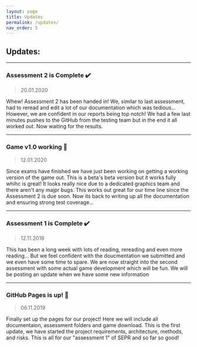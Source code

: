 ```yaml
---
layout: page
title: Updates
permalink: /updates/
nav_order: 5
---
```


## Updates:
---
### Assessment 2 is Complete ✔️
> 20.01.2020

Whew! Assessment 2 has been handed in! We, similar to last assessment, had to reread and edit a lot of our documentation which was tedious... However, we are confident in our reports being top notch! We had a few last minutes pushes to the GitHub from the testing team but in the end it all worked out. Now waiting for the results. 

---
### Game v1.0 working 🌱
> 12.01.2020

Since exams have finished we have just been working on getting a working version of the game out. This is a beta's beta version but it works fully whihc is great! It looks really nice due to a dedicated graphics team and there aren't any majpr bugs. This works out great for our time line since the Assessment 2 is due soon. Now its back to writing up all the documentation and ensuring strong test coverage...

---
### Assessment 1 is Complete ✔️
> 12.11.2019

This has been a long week with lots of reading, rereading and even more reading... But we feel confident with the doucmentation we submitted and we even have some time to spare. We are now straight into the second assessment with some actual game development which will be fun. We will be posting an update when we have some new information 

---

### GitHub Pages is up! 🙌
> 06.11.2019

Finally set up the pages for our project! Here we will include all documentaion, assessment folders and game download. This is the first update, we have started the project requirements, architecture, methods, and risks. This is all for our "assessment 1" of SEPR and so far so good!
